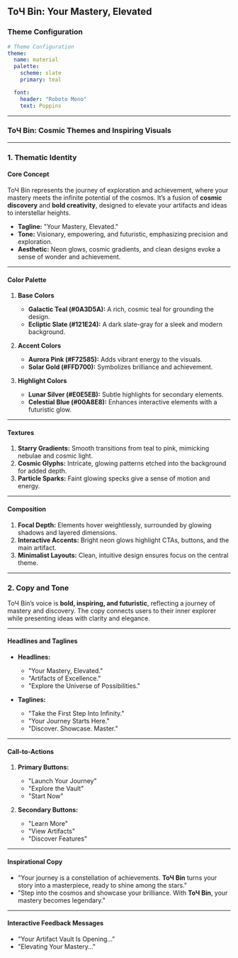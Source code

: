## **ToЧ Bin: Your Mastery, Elevated**

### **Theme Configuration**

```yaml
# Theme Configuration
theme:
  name: material
  palette:
    scheme: slate
    primary: teal

  font:
    header: "Roboto Mono"
    text: Poppins
```

---

### **ToЧ Bin: Cosmic Themes and Inspiring Visuals**

---

### **1. Thematic Identity**

#### **Core Concept**

ToЧ Bin represents the journey of exploration and achievement, where your mastery meets the infinite potential of the cosmos. It’s a fusion of **cosmic discovery** and **bold creativity**, designed to elevate your artifacts and ideas to interstellar heights.

- **Tagline:** "Your Mastery, Elevated."
- **Tone:** Visionary, empowering, and futuristic, emphasizing precision and exploration.
- **Aesthetic:** Neon glows, cosmic gradients, and clean designs evoke a sense of wonder and achievement.

---

#### **Color Palette**

1. **Base Colors**

   - **Galactic Teal (#0A3D5A):** A rich, cosmic teal for grounding the design.
   - **Ecliptic Slate (#121E24):** A dark slate-gray for a sleek and modern background.

2. **Accent Colors**

   - **Aurora Pink (#F72585):** Adds vibrant energy to the visuals.
   - **Solar Gold (#FFD700):** Symbolizes brilliance and achievement.

3. **Highlight Colors**

   - **Lunar Silver (#E0E5EB):** Subtle highlights for secondary elements.
   - **Celestial Blue (#00A8E8):** Enhances interactive elements with a futuristic glow.

---

#### **Textures**

1. **Starry Gradients:** Smooth transitions from teal to pink, mimicking nebulae and cosmic light.
2. **Cosmic Glyphs:** Intricate, glowing patterns etched into the background for added depth.
3. **Particle Sparks:** Faint glowing specks give a sense of motion and energy.

---

#### **Composition**

1. **Focal Depth:** Elements hover weightlessly, surrounded by glowing shadows and layered dimensions.
2. **Interactive Accents:** Bright neon glows highlight CTAs, buttons, and the main artifact.
3. **Minimalist Layouts:** Clean, intuitive design ensures focus on the central theme.

---

### **2. Copy and Tone**

ToЧ Bin’s voice is **bold, inspiring, and futuristic**, reflecting a journey of mastery and discovery. The copy connects users to their inner explorer while presenting ideas with clarity and elegance.

---

#### **Headlines and Taglines**

- **Headlines:**

  - "Your Mastery, Elevated."
  - "Artifacts of Excellence."
  - "Explore the Universe of Possibilities."

- **Taglines:**
  - "Take the First Step Into Infinity."
  - "Your Journey Starts Here."
  - "Discover. Showcase. Master."

---

#### **Call-to-Actions**

1. **Primary Buttons:**

   - "Launch Your Journey"
   - "Explore the Vault"
   - "Start Now"

2. **Secondary Buttons:**
   - "Learn More"
   - "View Artifacts"
   - "Discover Features"

---

#### **Inspirational Copy**

- "Your journey is a constellation of achievements. **ToЧ Bin** turns your story into a masterpiece, ready to shine among the stars."
- "Step into the cosmos and showcase your brilliance. With **ToЧ Bin**, your mastery becomes legendary."

---

#### **Interactive Feedback Messages**

- "Your Artifact Vault Is Opening…"
- "Elevating Your Mastery…"
